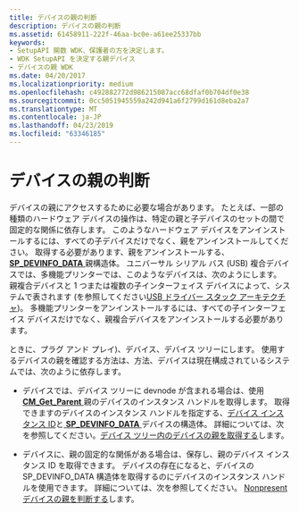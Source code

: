 ```yaml
---
title: デバイスの親の判断
description: デバイスの親の判断
ms.assetid: 61458911-222f-46aa-bc0e-a61ee25337bb
keywords:
- SetupAPI 関数 WDK、保護者の方を決定します。
- WDK SetupAPI を決定する親デバイス
- デバイスの親 WDK
ms.date: 04/20/2017
ms.localizationpriority: medium
ms.openlocfilehash: c492882772d986215087acc68dfaf0b704df0e38
ms.sourcegitcommit: 0cc5051945559a242d941a6f2799d161d8eba2a7
ms.translationtype: MT
ms.contentlocale: ja-JP
ms.lasthandoff: 04/23/2019
ms.locfileid: "63346185"
---
```

# <a name="determining-the-parent-of-a-device"></a>デバイスの親の判断





デバイスの親にアクセスするために必要な場合があります。 たとえば、一部の種類のハードウェア デバイスの操作は、特定の親と子デバイスのセットの間で固定的な関係に依存します。 このようなハードウェア デバイスをアンインストールするには、すべての子デバイスだけでなく、親をアンインストールしてください。 取得する必要があります、親をアンインストールする、 [ **SP_DEVINFO_DATA** ](https://msdn.microsoft.com/library/windows/hardware/ff552344)親構造体。 ユニバーサル シリアル バス (USB) 複合デバイスでは、多機能プリンターでは、このようなデバイスは、次のようにします。 親複合デバイスと 1 つまたは複数の子インターフェイス デバイスによって、システムで表されます (を参照してください[USB ドライバー スタック アーキテクチャ](https://msdn.microsoft.com/library/windows/hardware/hh406256))。 多機能プリンターをアンインストールするには、すべての子インターフェイス デバイスだけでなく、親複合デバイスをアンインストールする必要があります。

ときに、プラグ アンド プレイ)、デバイス、デバイス ツリーにします。 使用するデバイスの親を確認する方法は、方法、デバイスは現在構成されているシステムでは、次のように依存します。

-   デバイスでは、デバイス ツリーに devnode が含まれる場合は、使用[ **CM_Get_Parent** ](https://msdn.microsoft.com/library/windows/hardware/ff538610)親のデバイスのインスタンス ハンドルを取得します。 取得できますのデバイスのインスタンス ハンドルを指定する、[デバイス インスタンス ID](device-instance-ids.md)と[ **SP_DEVINFO_DATA** ](https://msdn.microsoft.com/library/windows/hardware/ff552344)デバイスの構造体。 詳細については、次を参照してください。[デバイス ツリー内のデバイスの親を取得する](obtaining-the-parent-of-a-device-in-the-device-tree.md)します。

-   デバイスに、親の固定的な関係がある場合は、保存し、親のデバイス インスタンス ID を取得できます。 デバイスの存在になると、デバイスの SP_DEVINFO_DATA 構造体を取得するのにデバイスのインスタンス ハンドルを使用できます。 詳細については、次を参照してください。 [Nonpresent デバイスの親を判断する](determining-the-parent-of-a-nonpresent-device.md)します。

 

 





